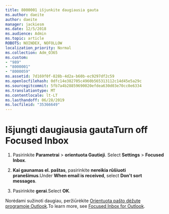 ```yaml
---
title: 8000001 išjunkite daugiausia gauta
ms.author: daeite
author: daeite
manager: jackiesm
ms.date: 12/5/2018
ms.audience: Admin
ms.topic: article
ROBOTS: NOINDEX, NOFOLLOW
localization_priority: Normal
ms.collection: Adm_O365
ms.custom:
- "989"
- "8000001"
- "8000059"
ms.assetid: 7d169f0f-828b-4d2a-b60b-ec9297df2c59
ms.openlocfilehash: 0dfc14e382705c4960b565313112c14d45e5a29c
ms.sourcegitcommit: 5fb7a4b28859690020efdea630d03e70cc0e6334
ms.translationtype: MT
ms.contentlocale: lt-LT
ms.lasthandoff: 06/28/2019
ms.locfileid: "35366649"
---
```

# <a name="turn-off-focused-inbox"></a><span data-ttu-id="e7d5e-102">Išjungti daugiausia gauta</span><span class="sxs-lookup"><span data-stu-id="e7d5e-102">Turn off Focused Inbox</span></span>

1. <span data-ttu-id="e7d5e-103">Pasirinkite **Parametrai** \> **orientuota Gautieji**.  </span><span class="sxs-lookup"><span data-stu-id="e7d5e-103">Select **Settings**  \> **Focused Inbox**.</span></span>

2. <span data-ttu-id="e7d5e-104">**Kai gaunamas el. paštas**, pasirinkite **nereikia rūšiuoti pranešimus**.</span><span class="sxs-lookup"><span data-stu-id="e7d5e-104">Under **When email is received**, select **Don't sort messages**.</span></span>

3. <span data-ttu-id="e7d5e-105">Pasirinkite **gerai**.</span><span class="sxs-lookup"><span data-stu-id="e7d5e-105">Select **OK**.</span></span>

<span data-ttu-id="e7d5e-106">Norėdami sužinoti daugiau, peržiūrėkite [Orientuota pašto dėžutę programoje Outlook](https://go.microsoft.com/fwlink/p/?linkid=873108).</span><span class="sxs-lookup"><span data-stu-id="e7d5e-106">To learn more, see [Focused Inbox for Outlook](https://go.microsoft.com/fwlink/p/?linkid=873108).</span></span>

